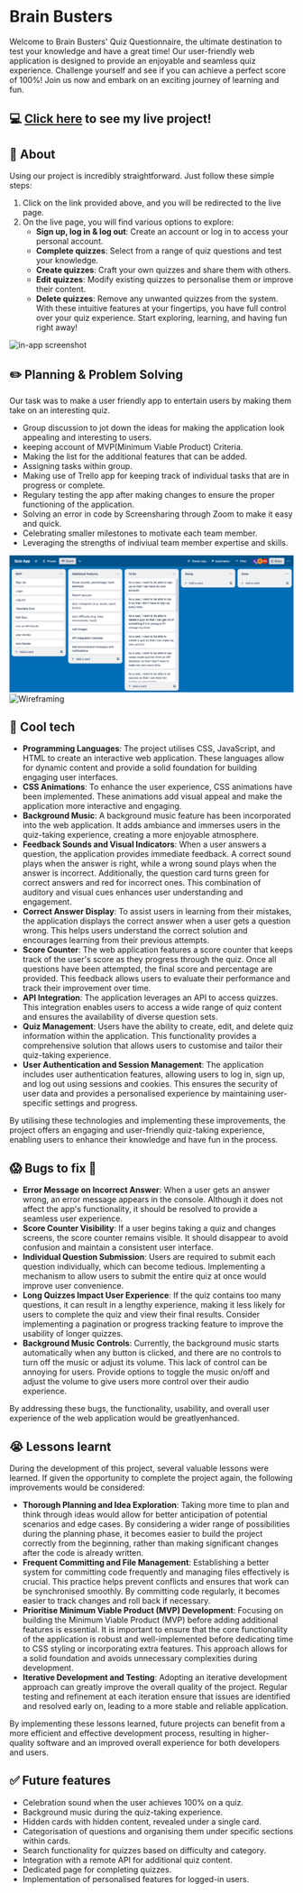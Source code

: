 # Brain Busters
Welcome to Brain Busters' Quiz Questionnaire, the ultimate destination to test your knowledge and have a great time! Our user-friendly web application is designed to provide an enjoyable and seamless quiz experience. Challenge yourself and see if you can achieve a perfect score of 100%! Join us now and embark on an exciting journey of learning and fun.

## :computer: [Click here](https://quiz-app-zshl.onrender.com/) to see my live project!

## :page_facing_up: About
Using our project is incredibly straightforward. Just follow these simple steps:
1. Click on the link provided above, and you will be redirected to the live page.
2. On the live page, you will find various options to explore:
    - **Sign up, log in & log out**: Create an account or log in to access your personal account.
    - **Complete quizzes**: Select from a range of quiz questions and test your knowledge.
    - **Create quizzes**: Craft your own quizzes and share them with others.
    - **Edit quizzes**: Modify existing quizzes to personalise them or improve their content.
    - **Delete quizzes**: Remove any unwanted quizzes from the system.
With these intuitive features at your fingertips, you have full control over your quiz experience. Start exploring, learning, and having fun right away!

![in-app screenshot](client/images/Screenshot%202023-06-05%20at%2011.51.39%20am.png)

## :pencil2: Planning & Problem Solving
Our task was to make a user friendly app to entertain users by making them take on an interesting quiz.
- Group discussion to jot down the ideas for making the application look appealing and interesting to users.
- keeping account of MVP(Minimum Viable Product) Criteria.
- Making the list for the additional features that can be added.
- Assigning tasks within group.
- Making use of Trello app for keeping track of individual tasks that are in progress or complete.
- Regulary testing the app after making changes to ensure the proper functioning of the application.
- Solving an error in code by Screensharing through Zoom to make it easy and quick.
- Celebrating smaller milestones to motivate each team member.
- Leveraging the strengths of indiviual team member expertise and skills.

![Planning](client/images/Screenshot%202023-06-05%20at%202.35.46%20pm.png)
![Wireframing](client/images/Screenshot%202023-06-05%20at%2012.24.49%20pm.png)

## :rocket: Cool tech
- **Programming Languages**: The project utilises CSS, JavaScript, and HTML to create an interactive web application. These languages allow for dynamic content and provide a solid foundation for building engaging user interfaces.
- **CSS Animations**: To enhance the user experience, CSS animations have been implemented. These animations add visual appeal and make the application more interactive and engaging.
- **Background Music**: A background music feature has been incorporated into the web application. It adds ambiance and immerses users in the quiz-taking experience, creating a more enjoyable atmosphere.
- **Feedback Sounds and Visual Indicators**: When a user answers a question, the application provides immediate feedback. A correct sound plays when the answer is right, while a wrong sound plays when the answer is incorrect. Additionally, the question card turns green for correct answers and red for incorrect ones. This combination of auditory and visual cues enhances user understanding and engagement.
- **Correct Answer Display**: To assist users in learning from their mistakes, the application displays the correct answer when a user gets a question wrong. This helps users understand the correct solution and encourages learning from their previous attempts.
- **Score Counter**: The web application features a score counter that keeps track of the user's score as they progress through the quiz. Once all questions have been attempted, the final score and percentage are provided. This feedback allows users to evaluate their performance and track their improvement over time.
- **API Integration**: The application leverages an API to access quizzes. This integration enables users to access a wide range of quiz content and ensures the availability of diverse question sets.
- **Quiz Management**: Users have the ability to create, edit, and delete quiz information within the application. This functionality provides a comprehensive solution that allows users to customise and tailor their quiz-taking experience.
- **User Authentication and Session Management**: The application includes user authentication features, allowing users to log in, sign up, and log out using sessions and cookies. This ensures the security of user data and provides a personalised experience by maintaining user-specific settings and progress.

By utilising these technologies and implementing these improvements, the project offers an engaging and user-friendly quiz-taking experience, enabling users to enhance their knowledge and have fun in the process.

## :scream: Bugs to fix :hankey:
- **Error Message on Incorrect Answer**: When a user gets an answer wrong, an error message appears in the console. Although it does not affect the app's functionality, it should be resolved to provide a seamless user experience.
- **Score Counter Visibility**: If a user begins taking a quiz and changes screens, the score counter remains visible. It should disappear to avoid confusion and maintain a consistent user interface.
- **Individual Question Submission**: Users are required to submit each question individually, which can become tedious. Implementing a mechanism to allow users to submit the entire quiz at once would improve user convenience.
- **Long Quizzes Impact User Experience**: If the quiz contains too many questions, it can result in a lengthy experience, making it less likely for users to complete the quiz and view their final results. Consider implementing a pagination or progress tracking feature to improve the usability of longer quizzes.
- **Background Music Controls**: Currently, the background music starts automatically when any button is clicked, and there are no controls to turn off the music or adjust its volume. This lack of control can be annoying for users. Provide options to toggle the music on/off and adjust the volume to give users more control over their audio experience.

By addressing these bugs, the functionality, usability, and overall user experience of the web application would be greatlyenhanced.

## :sob: Lessons learnt
During the development of this project, several valuable lessons were learned. If given the opportunity to complete the project again, the following improvements would be considered:

- **Thorough Planning and Idea Exploration**: Taking more time to plan and think through ideas would allow for better anticipation of potential scenarios and edge cases. By considering a wider range of possibilities during the planning phase, it becomes easier to build the project correctly from the beginning, rather than making significant changes after the code is already written.
- **Frequent Committing and File Management**: Establishing a better system for committing code frequently and managing files effectively is crucial. This practice helps prevent conflicts and ensures that work can be synchronised smoothly. By committing code regularly, it becomes easier to track changes and roll back if necessary.
- **Prioritise Minimum Viable Product (MVP) Development**: Focusing on building the Minimum Viable Product (MVP) before adding additional features is essential. It is important to ensure that the core functionality of the application is robust and well-implemented before dedicating time to CSS styling or incorporating extra features. This approach allows for a solid foundation and avoids unnecessary complexities during development.
- **Iterative Development and Testing**: Adopting an iterative development approach can greatly improve the overall quality of the project. Regular testing and refinement at each iteration ensure that issues are identified and resolved early on, leading to a more stable and reliable application.

By implementing these lessons learned, future projects can benefit from a more efficient and effective development process, resulting in higher-quality software and an improved overall experience for both developers and users.

## :white_check_mark: Future features
- Celebration sound when the user achieves 100% on a quiz.
- Background music during the quiz-taking experience.
- Hidden cards with hidden content, revealed under a single card.
- Categorisation of questions and organising them under specific sections within cards.
- Search functionality for quizzes based on difficulty and category.
- Integration with a remote API for additional quiz content.
- Dedicated page for completing quizzes.
- Implementation of personalised features for logged-in users.